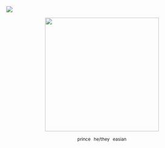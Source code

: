 <img src="https://komarev.com/ghpvc/?username=doukyuusei&base=1000&style=plastic&label=✦&color=787878">

<p align="center">
  <img src="https://i.imgur.com/2ZUIyjk.png" width="300">
</p>

<p align="center">
  <sub>prince⠀he/they⠀easian</sub>
</p>

